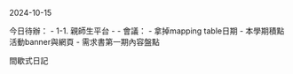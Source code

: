   2024-10-15 

 今日待辦：
	-  1-1.  親師生平台 - 
		- 會議：
			- 拿掉mapping table日期
			- 本學期積點活動banner與網頁
			- 需求書第一期內容盤點
            
間歇式日記